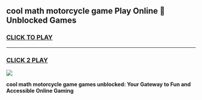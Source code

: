 
## cool math motorcycle game Play Online 👋 Unblocked Games
<h3>
<a href="https://news.freeplayer.one?title=cool_math_motorcycle_game&ref=17CMG">CLICK TO PLAY</a></h3>
<hr>

<h3>
<a href="https://news.freeplayer.one?title=cool_math_motorcycle_game&ref=17CMG">CLICK 2 PLAY</a>
  
</h3>

<a href="https://news.freeplayer.one?title=cool_math_motorcycle_game&ref=17CMG/"><img src="https://clearcache.store/games.png"></a>


**cool math motorcycle game games unblocked: Your Gateway to Fun and Accessible Online Gaming**
